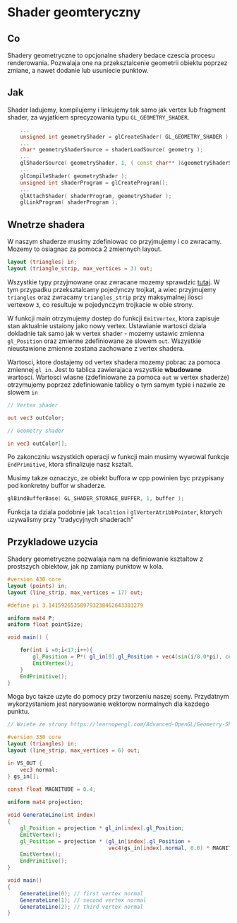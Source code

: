 # Shader geomteryczny
## Co
Shadery geometryczne to opcjonalne shadery bedace czescia procesu renderowania. Pozwalaja one na przeksztalcenie geometrii obiektu poprzez zmiane, a nawet dodanie lub usuniecie punktow. 

## Jak
Shader ladujemy, kompilujemy i linkujemy tak samo jak vertex lub fragment shader, za wyjatkiem sprecyzowania typu `GL_GEOMETRY_SHADER`.

```cpp
    ...
	unsigned int geometryShader = glCreateShader( GL_GEOMETRY_SHADER );
    ...
	char* geometryShaderSource = shaderLoadSource( geometry );
    ...
	glShaderSource( geometryShader, 1, ( const char** )&geometryShaderSource, NULL );
    ...
	glCompileShader( geometryShader );
	unsigned int shaderProgram = glCreateProgram();
	...
	glAttachShader( shaderProgram, geometryShader );
	glLinkProgram( shaderProgram );
```

## Wnetrze shadera

W naszym shaderze musimy zdefiniowac co przyjmujemy i co zwracamy. Mozemy to osiagnac za pomoca 2 zmiennych layout.
```glsl
layout (triangles) in;
layout (triangle_strip, max_vertices = 3) out;
```
Wszystkie typy przyjmowane oraz zwracane mozemy sprawdzic [tutaj](https://www.khronos.org/opengl/wiki/Geometry_Shader). W tym przypadku przeksztalcamy pojedynczy trojkat, a wiec przyjmujemy `triangles` oraz zwracamy `triangles_strip` przy maksymalnej ilosci vertexow `3`, co resultuje w pojedynczym trojkacie w obie strony.

W funkcji main otrzymujemy dostep do funkcji `EmitVertex`, ktora zapisuje stan aktualnie ustaiony jako nowy vertex. Ustawianie wartosci dziala dokladnie tak samo jak w vertex shader - mozemy ustawic zmienna `gl_Position` oraz zmienne zdefiniowane ze slowem `out`. Wszystkie nieustawione zmienne zostana zachowane z vertex shadera. 

Wartosci, ktore dostajemy od vertex shadera mozemy pobrac za pomoca zmiennej `gl_in`. Jest to tablica zawierajaca wszystkie **wbudowane** wartosci. Wartosci wlasne (zdefiniowane za pomoca `out` w vertex shaderze) otrzymujemy poprzez zdefiniowanie tablicy o tym samym typie i nazwie ze slowem `in`

```glsl
// Vertex shader

out vec3 outColor;

// Geometry shader

in vec3 outColor[];

```

Po zakonczniu wszystkich operacji w funkcji main musimy wywowal funkcje `EndPrimitive`, ktora sfinalizuje nasz ksztalt.

Musimy takze oznaczyc, ze obiekt buffora w cpp powinien byc przypisany pod konkretny buffor w shaderze.
```cpp
glBindBufferBase( GL_SHADER_STORAGE_BUFFER, 1, buffer );
```

Funkcja ta dziala podobnie jak `localtion` i `glVerterAtribbPointer`, ktorych uzywalismy przy "tradycyjnych shaderach"

## Przykladowe uzycia

Shadery geometryczne pozwalaja nam na definiowanie ksztaltow z prostszych obiektow, jak np zamiany punktow w kola.
```glsl
#version 430 core
layout (points) in;
layout (line_strip, max_vertices = 17) out;

#define pi 3.141592653589793238462643383279

uniform mat4 P;
uniform float pointSize;

void main() {    

    for(int i =0;i<17;i++){
        gl_Position = P*( gl_in[0].gl_Position + vec4(sin(i/8.0*pi), cos(i/8.0*pi), 0.0, 0.0)*pointSize);
        EmitVertex();
    }
    EndPrimitive();
}  
```

Moga byc takze uzyte do pomocy przy tworzeniu naszej sceny. Przydatnym wykorzystaniem jest narysowanie wektorow normalnych dla kazdego punktu.

```glsl
// Wziete ze strony https://learnopengl.com/Advanced-OpenGL/Geometry-Shader

#version 330 core
layout (triangles) in;
layout (line_strip, max_vertices = 6) out;

in VS_OUT {
    vec3 normal;
} gs_in[];

const float MAGNITUDE = 0.4;
  
uniform mat4 projection;

void GenerateLine(int index)
{
    gl_Position = projection * gl_in[index].gl_Position;
    EmitVertex();
    gl_Position = projection * (gl_in[index].gl_Position + 
                                vec4(gs_in[index].normal, 0.0) * MAGNITUDE);
    EmitVertex();
    EndPrimitive();
}

void main()
{
    GenerateLine(0); // first vertex normal
    GenerateLine(1); // second vertex normal
    GenerateLine(2); // third vertex normal
} 
```
